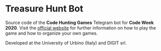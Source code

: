 # Treasure Hunt Bot

Source code of the **Code Hunting Games** Telegram bot for **Code Week 2020**.
Visit the [official website](https://codehunting.games) for further information on how to play the game and how to organize your own games.

Developed at the University&nbsp;of&nbsp;Urbino&nbsp;(Italy) and DIGIT&nbsp;srl.
